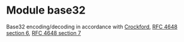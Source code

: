 # Module base32

Base32 encoding/decoding in accordance with [Crockford][url-crockford], [RFC 4648 section 6][url-rfc-6], [RFC 4648 section 7][url-rfc-7]

[url-crockford]: https://www.crockford.com/base32.html
[url-rfc-6]: https://www.ietf.org/rfc/rfc4648.html#section-6
[url-rfc-7]: https://www.ietf.org/rfc/rfc4648.html#section-7
